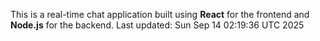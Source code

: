 This is a real-time chat application built using **React** for the frontend and **Node.js** for the backend.
Last updated: Sun Sep 14 02:19:36 UTC 2025
